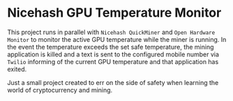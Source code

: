 # Nicehash GPU Temperature Monitor

This project runs in parallel with `Nicehash QuickMiner` and `Open Hardware Monitor` to monitor the active GPU 
temperature while the miner is running. In the event the temperature exceeds the set safe temperature, the mining 
application is killed and a text is sent to the configured mobile number via `Twilio` informing of the current GPU 
temperature and that application has exited.

Just a small project created to err on the side of safety when learning the world of cryptocurrency and mining.
